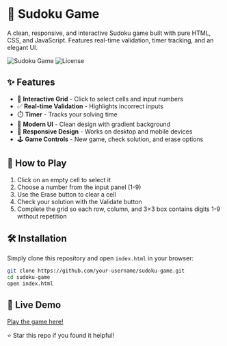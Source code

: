 # 🧠 Sudoku Game

A clean, responsive, and interactive Sudoku game built with pure HTML, CSS, and JavaScript. Features real-time validation, timer tracking, and an elegant UI.

![Sudoku Game](https://img.shields.io/badge/Status-Completed-brightgreen) 
![License](https://img.shields.io/badge/License-MIT-blue)

## ✨ Features

- 🎯 **Interactive Grid** - Click to select cells and input numbers
- ✅ **Real-time Validation** - Highlights incorrect inputs
- ⏱️ **Timer** - Tracks your solving time
- 🎨 **Modern UI** - Clean design with gradient background
- 📱 **Responsive Design** - Works on desktop and mobile devices
- 🕹️ **Game Controls** - New game, check solution, and erase options

## 🚀 How to Play

1. Click on an empty cell to select it
2. Choose a number from the input panel (1-9)
3. Use the Erase button to clear a cell
4. Check your solution with the Validate button
5. Complete the grid so each row, column, and 3×3 box contains digits 1-9 without repetition

## 🛠️ Installation

Simply clone this repository and open `index.html` in your browser:

```bash
git clone https://github.com/your-username/sudoku-game.git
cd sudoku-game
open index.html

```

## 🌟 Live Demo

[Play the game here!](https://your-username.github.io/sudoku-game/)


⭐ Star this repo if you found it helpful!
